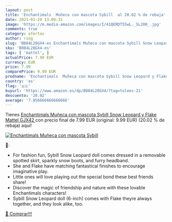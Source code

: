 ```yaml
---
layout: post
title: 'Enchantimals  Muñeca con mascota Sybill  al 20.02 % de rebaja'
date: 2021-01-29 13:09:31
image: 'https://m.media-amazon.com/images/I/41QERDT55wL._SL200_.jpg'
comments: true
category: ofertas
author: ring
slug: 'B084L28GX4-es Enchantimals Muñeca con mascota Sybill Snow Leopard y...'
sku: 'B084L28GX4-es'
tags: [ 'mattel', ]
actualPrice: 7.99 EUR
currency: EUR
price: 7.99
comparePrice: 9.99 EUR
prodname: 'Enchantimals  Muñeca con mascota Sybill Snow Leopard y Flake  Mattel GJX42 '
country: 'es'
flag: '🇪🇸'
buyurl: 'https://www.amazon.es/dp/B084L28GX4/?tag=tolees-21'
descuento: '20.02'
average: '7.856666666666666'
---
```


Tienes [Enchantimals  Muñeca con mascota Sybill Snow Leopard y Flake  Mattel GJX42 ](https://www.amazon.es/dp/B084L28GX4/?tag=tolees-21) con precio final de  7.99 EUR (original: 9.99 EUR) (20.02 %  de rebaja) aqui!

[![Enchantimals  Muñeca con mascota Sybill ](https://m.media-amazon.com/images/I/41QERDT55wL._SL200_.jpg)](https://www.amazon.es/dp/B084L28GX4/?tag=tolees-21)

🔎:

- ​For fashion fun, Sybill Snow Leopard doll comes dressed in a removable spotted skirt, sparkly snow boots, and furry headband.
- ​She and Flake have matching fantastical finishes to encourage imaginative play. ​
- ​Little ones will love playing out the special bond these best friends share!​
- ​Discover the magic of friendship and nature with these lovable Enchantimals characters!​
- ​Sybill Snow Leopard doll (6-inch) comes with Flake theyre always together, and they look alike, too.​

[🛒 Comprar!!!](https://www.amazon.es/dp/B084L28GX4/?tag=tolees-21)
